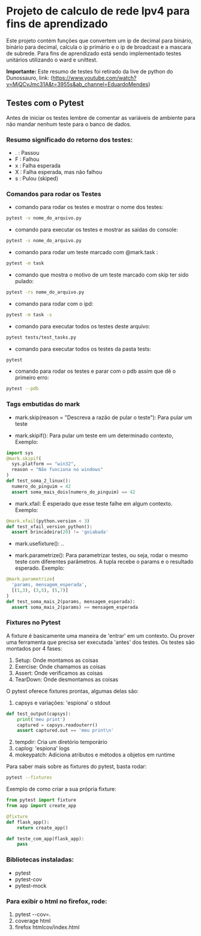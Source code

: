 # Projeto de calculo de rede Ipv4 para fins de aprendizado

Este projeto contém funções que convertem um ip de decimal para binário, binário para decimal, calcula
o ip primário e o ip de broadcast e a mascara de subrede. Para fins de aprendizado está sendo implementado testes unitários utilizando o ward e unittest.

**Importante:** Este resumo de testes foi retirado da live de python do Dunossauro, link: (https://www.youtube.com/watch?v=MjQCvJmc31A&t=3955s&ab_channel=EduardoMendes)

## Testes com o Pytest

Antes de iniciar os testes lembre de comentar as variáveis de ambiente para não
mandar nenhum teste para o banco de dados.

### Resumo significado do retorno dos testes:

* . : Passou
* F : Falhou
* x : Falha esperada
* X : Falha esperada, mas não falhou
* s : Pulou (skiped)

### Comandos para rodar os Testes

* comando para rodar os testes e mostrar o nome dos testes:
```sh
pytest -v nome_do_arquivo.py
```

* comando para executar os testes e mostrar as saidas do console:
```sh
pytest -s nome_do_arquivo.py
```

* comando para rodar um teste marcado com @mark.task :
```sh
pytest -m task
```

* comando que mostra o motivo de um teste marcado com skip ter sido pulado:
```sh
pytest -rs nome_do_arquivo.py
```

* comando para rodar com o ipd:
```sh
pytest -m task -s
```

* comando para executar todos os testes deste arquivo:
```sh
pytest tests/test_tasks.py
```

* comando para executar todos os testes da pasta tests:
```sh
pytest
```

* comando para rodar os testes e parar com o pdb assim que dê o primeiro erro:
```sh
pytest --pdb
```

### Tags embutidas do mark

* mark.skip(reason = "Descreva a razão de pular o teste"): Para pular um teste

* mark.skipif(): Para pular um teste em um determinado contexto, Exemplo:

```python
import sys
@mark.skipif(
  sys.platform == "win32",
  reason = "Não funciona no windows"
)
def test_soma_2_linux():
  numero_do_pinguim = 42
  assert soma_mais_dois(numero_do_pinguim) == 42
```

* mark.xfail: É esperado que esse teste falhe em algum contexto. Exemplo:

```python
@mark.xfail(python.version < 3)
def test_xfail_version_python():
  assert brincadeira(20) != 'goiabada'
```

* mark.usefixture(): ..

* mark.parametrize(): Para parametrizar testes, ou seja, rodar o mesmo teste com diferentes
parâmetros. A tupla recebe o params e o resultado esperado. Exemplo:

```python
@mark.parametrize(
  'params, mensagem_esperada',
  [(1,3), (3,5), (5,7)]
)
def test_soma_mais_2(params, mensagem_esperada):
  assert soma_mais_2(params) == mensagem_esperada
```

### Fixtures no Pytest

A fixture é basicamente uma maneira de 'entrar' em um contexto. Ou prover uma ferramenta que precisa
ser executada 'antes' dos testes. Os testes são montados por 4 fases:

1. Setup: Onde montamos as coisas
2. Exercise: Onde chamamos as coisas
3. Assert: Onde verificamos as coisas
4. TearDown: Onde desmontamos as coisas

O pytest oferece fixtures prontas, algumas delas são:

1. capsys e variações: 'espiona' o stdout

```python
def test_output(capsys):
    print('meu print')
    captured = capsys.readouterr()
    assert captured.out == 'meu print\n'
```

2. tempdir: Cria um diretório temporário
3. caplog: 'espiona' logs
4. mokeypatch: Adiciona atributos e métodos a objetos em runtime

Para saber mais sobre as fixtures do pytest, basta rodar:
```sh
pytest --fixtures
```

Exemplo de como criar a sua própria fixture:

```python
from pytest import fixture
from app import create_app

@fixture
def flask_app():
    return create_app()

def teste_com_app(flask_app):
    pass
```

### Bibliotecas instaladas:

* pytest
* pytest-cov
* pytest-mock

### Para exibir o html no firefox, rode:

1. pytest --cov=.
2. coverage html
3. firefox htmlcov/index.html

